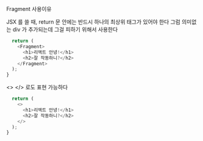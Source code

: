 Fragment 사용이유

JSX 를 쓸 때, return 문 안에는 반드시 하나의 최상위 태그가 있어야 한다
그럼 의미없는 div 가 추가되는데 그걸 피하기 위해서 사용한다

``` js function App() {
  return (
    <Fragment>
      <h1>리액트 안녕!</h1>
      <h2>잘 작동하니?</h2>
    </Fragment>
  );
}
```
<> </> 로도 표현 가능하다

``` js function App() {
  return (
    <>
      <h1>리액트 안녕!</h1>
      <h2>잘 작동하니?</h2>
    </>
  );
}
```
